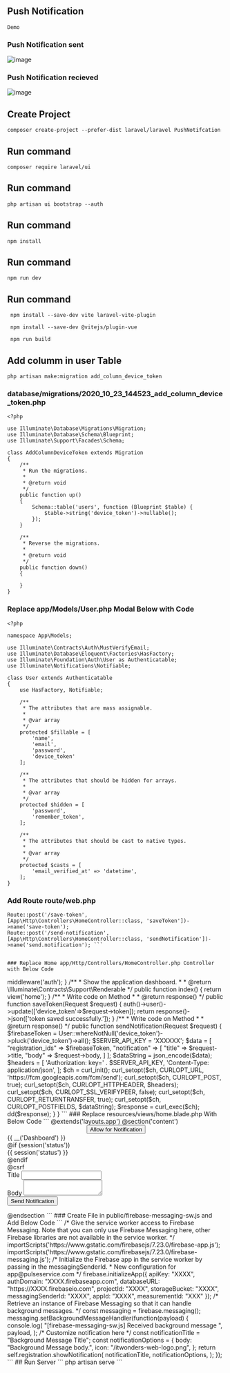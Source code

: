## Push Notification

``` Demo ```
### Push Notification sent
![image](https://github.com/sajjadlaghari/Push-Notifcation-Laravel/assets/68752819/cc6a5ca1-2982-472f-a832-b683dcadaa02)

### Push Notification recieved
![image](https://github.com/sajjadlaghari/Push-Notifcation-Laravel/assets/68752819/8a9b4670-40cf-464a-ac01-dccfd9824257)


## Create Project

``` composer create-project --prefer-dist laravel/laravel PushNotifcation ```

## Run command

``` composer require laravel/ui  ```



## Run command

``` php artisan ui bootstrap --auth   ```


## Run command

``` npm install ```


## Run command

``` npm run dev  ```

## Run command

```  npm install --save-dev vite laravel-vite-plugin ```

```  npm install --save-dev @vitejs/plugin-vue  ```

```  npm run build ```



## Add columm in user Table

``` php artisan make:migration add_column_device_token ```

### database/migrations/2020_10_23_144523_add_column_device_token.php

```
<?php
  
use Illuminate\Database\Migrations\Migration;
use Illuminate\Database\Schema\Blueprint;
use Illuminate\Support\Facades\Schema;
  
class AddColumnDeviceToken extends Migration
{
    /**
     * Run the migrations.
     *
     * @return void
     */
    public function up()
    {
        Schema::table('users', function (Blueprint $table) {
            $table->string('device_token')->nullable();
        });
    }
  
    /**
     * Reverse the migrations.
     *
     * @return void
     */
    public function down()
    {
           
    }
}

```

### Replace app/Models/User.php Modal Below with Code

```
<?php
  
namespace App\Models;
  
use Illuminate\Contracts\Auth\MustVerifyEmail;
use Illuminate\Database\Eloquent\Factories\HasFactory;
use Illuminate\Foundation\Auth\User as Authenticatable;
use Illuminate\Notifications\Notifiable;
  
class User extends Authenticatable
{
    use HasFactory, Notifiable;
  
    /**
     * The attributes that are mass assignable.
     *
     * @var array
     */
    protected $fillable = [
        'name',
        'email',
        'password',
        'device_token'
    ];
  
    /**
     * The attributes that should be hidden for arrays.
     *
     * @var array
     */
    protected $hidden = [
        'password',
        'remember_token',
    ];
  
    /**
     * The attributes that should be cast to native types.
     *
     * @var array
     */
    protected $casts = [
        'email_verified_at' => 'datetime',
    ];
}

```


### Add Route route/web.php

``` Route::get('/home', [App\Http\Controllers\HomeController::class, 'index'])->name('home');
Route::post('/save-token', [App\Http\Controllers\HomeController::class, 'saveToken'])->name('save-token');
Route::post('/send-notification', [App\Http\Controllers\HomeController::class, 'sendNotification'])->name('send.notification'); ```


### Replace Home app/Http/Controllers/HomeController.php Controller with Below Code

```
<?php
  
namespace App\Http\Controllers;
  
use Illuminate\Http\Request;
use App\Models\User;
  
class HomeController extends Controller
{
    /**
     * Create a new controller instance.
     *
     * @return void
     */
    public function __construct()
    {
        $this->middleware('auth');
    }
  
    /**
     * Show the application dashboard.
     *
     * @return \Illuminate\Contracts\Support\Renderable
     */
    public function index()
    {
        return view('home');
    }
  
    /** 
     * Write code on Method
     *
     * @return response()
     */
    public function saveToken(Request $request)
    {
        auth()->user()->update(['device_token'=>$request->token]);
        return response()->json(['token saved successfully.']);
    }
  
    /**
     * Write code on Method
     *
     * @return response()
     */
    public function sendNotification(Request $request)
    {
        $firebaseToken = User::whereNotNull('device_token')->pluck('device_token')->all();
          
        $SERVER_API_KEY = 'XXXXXX';
  
        $data = [
            "registration_ids" => $firebaseToken,
            "notification" => [
                "title" => $request->title,
                "body" => $request->body,  
            ]
        ];
        $dataString = json_encode($data);
    
        $headers = [
            'Authorization: key=' . $SERVER_API_KEY,
            'Content-Type: application/json',
        ];
    
        $ch = curl_init();
      
        curl_setopt($ch, CURLOPT_URL, 'https://fcm.googleapis.com/fcm/send');
        curl_setopt($ch, CURLOPT_POST, true);
        curl_setopt($ch, CURLOPT_HTTPHEADER, $headers);
        curl_setopt($ch, CURLOPT_SSL_VERIFYPEER, false);
        curl_setopt($ch, CURLOPT_RETURNTRANSFER, true);
        curl_setopt($ch, CURLOPT_POSTFIELDS, $dataString);
               
        $response = curl_exec($ch);
  
        dd($response);
    }
}

```



### Replace resources/views/home.blade.php With Below Code 


```

@extends('layouts.app')
   
@section('content')
<div class="container">
    <div class="row justify-content-center">
        <div class="col-md-8">
            <center>
                <button id="btn-nft-enable" onclick="initFirebaseMessagingRegistration()" class="btn btn-danger btn-xs btn-flat">Allow for Notification</button>
            </center>
            <div class="card">
                <div class="card-header">{{ __('Dashboard') }}</div>
  
                <div class="card-body">
                    @if (session('status'))
                        <div class="alert alert-success" role="alert">
                            {{ session('status') }}
                        </div>
                    @endif
  
                    <form action="{{ route('send.notification') }}" method="POST">
                        @csrf
                        <div class="form-group">
                            <label>Title</label>
                            <input type="text" class="form-control" name="title">
                        </div>
                        <div class="form-group">
                            <label>Body</label>
                            <textarea class="form-control" name="body"></textarea>
                          </div>
                        <button type="submit" class="btn btn-primary">Send Notification</button>
                    </form>
  
                </div>
            </div>
        </div>
    </div>
</div>
  
<script src="https://www.gstatic.com/firebasejs/7.23.0/firebase.js"></script>
<script>
  
    var firebaseConfig = {
        apiKey: "XXXX",
        authDomain: "XXXX.firebaseapp.com",
        databaseURL: "https://XXXX.firebaseio.com",
        projectId: "XXXX",
        storageBucket: "XXXX",
        messagingSenderId: "XXXX",
        appId: "XXXX",
        measurementId: "XXX"
    };
      
    firebase.initializeApp(firebaseConfig);
    const messaging = firebase.messaging();
  
    function initFirebaseMessagingRegistration() {
            messaging
            .requestPermission()
            .then(function () {
                return messaging.getToken()
            })
            .then(function(token) {
                console.log(token);
   
                $.ajaxSetup({
                    headers: {
                        'X-CSRF-TOKEN': $('meta[name="csrf-token"]').attr('content')
                    }
                });
  
                $.ajax({
                    url: '{{ route("save-token") }}',
                    type: 'POST',
                    data: {
                        token: token
                    },
                    dataType: 'JSON',
                    success: function (response) {
                        alert('Token saved successfully.');
                    },
                    error: function (err) {
                        console.log('User Chat Token Error'+ err);
                    },
                });
  
            }).catch(function (err) {
                console.log('User Chat Token Error'+ err);
            });
     }  
      
    messaging.onMessage(function(payload) {
        const noteTitle = payload.notification.title;
        const noteOptions = {
            body: payload.notification.body,
            icon: payload.notification.icon,
        };
        new Notification(noteTitle, noteOptions);
    });
   
</script>
@endsection

```


### Create File in public/firebase-messaging-sw.js and Add Below Code

``` 
/*
Give the service worker access to Firebase Messaging.
Note that you can only use Firebase Messaging here, other Firebase libraries are not available in the service worker.
*/
importScripts('https://www.gstatic.com/firebasejs/7.23.0/firebase-app.js');
importScripts('https://www.gstatic.com/firebasejs/7.23.0/firebase-messaging.js');
   
/*
Initialize the Firebase app in the service worker by passing in the messagingSenderId.
* New configuration for app@pulseservice.com
*/
firebase.initializeApp({
        apiKey: "XXXX",
        authDomain: "XXXX.firebaseapp.com",
        databaseURL: "https://XXXX.firebaseio.com",
        projectId: "XXXX",
        storageBucket: "XXXX",
        messagingSenderId: "XXXX",
        appId: "XXXX",
        measurementId: "XXX"
    });
  
/*
Retrieve an instance of Firebase Messaging so that it can handle background messages.
*/
const messaging = firebase.messaging();
messaging.setBackgroundMessageHandler(function(payload) {
    console.log(
        "[firebase-messaging-sw.js] Received background message ",
        payload,
    );
    /* Customize notification here */
    const notificationTitle = "Background Message Title";
    const notificationOptions = {
        body: "Background Message body.",
        icon: "/itwonders-web-logo.png",
    };
  
    return self.registration.showNotification(
        notificationTitle,
        notificationOptions,
    );
});

```


## Run Server

``` 
php artisan serve
```

